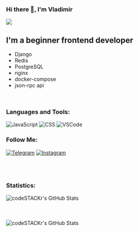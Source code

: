 ### Hi there 👋, I'm Vladimir

![](https://komarev.com/ghpvc/?username=VladKalachev)

## I'm a beginner frontend developer
- Django
- Redis
- PostgreSQL
- nginx
- docker-compose
- json-rpc api

<br />

### Languages and Tools:
![JavaScript](https://img.shields.io/badge/-JavaScript-090909?style=for-the-badge&logo=JavaScript&logoColor=E9D54D)
![CSS](https://img.shields.io/badge/-CSS-090909?style=for-the-badge&logo=css&logoColor=E9D54D)
![VSCode](https://img.shields.io/badge/-VSCode-090909?style=for-the-badge&logo=vscode&logoColor=E9D54D)

### Follow Me:
[![Telegram](https://img.shields.io/badge/-Telegram-090909?style=for-the-badge&logo=telegram&logoColor=27A0D9)](https://t.me/vpotd)
[![Instagram](https://img.shields.io/badge/-Instagram-090909?style=for-the-badge&logo=instagram&logoColor=B4068E)](https://www.instagram.com/vpotd)


<br />
<br />

### Statistics:

<img align="left" alt="codeSTACKr's GitHub Stats" src="https://github-readme-stats.vercel.app/api/top-langs/?username=pvenv&langs_count=8&layout=compact" />
<br /><br /><br /><br />
<img align="left" alt="codeSTACKr's GitHub Stats" src="https://github-readme-stats.vercel.app/api?username=pvenv&show_icons=true" />

[instagram]: https://www.instagram.com/vpotd/
